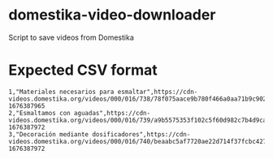 # domestika-video-downloader
Script to save videos from Domestika

# Expected CSV format
```
1,"Materiales necesarios para esmaltar",https://cdn-videos.domestika.org/videos/000/016/738/78f075aace9b780f466a0aa71b9c902f/master.m3u8?1676387965
2,"Esmaltamos con aguadas",https://cdn-videos.domestika.org/videos/000/016/739/a9b5575353f102c5f60d982c7b4d9ca6/master.m3u8?1676387972
3,"Decoración mediante dosificadores",https://cdn-videos.domestika.org/videos/000/016/740/beaabc5af7720ae22d714f37fcbc427d/master.m3u8?1676387972
```